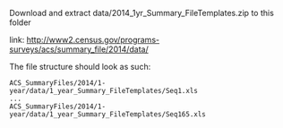 Download and extract data/2014_1yr_Summary_FileTemplates.zip to this folder

link: http://www2.census.gov/programs-surveys/acs/summary_file/2014/data/

The file structure should look as such:

```
ACS_SummaryFiles/2014/1-year/data/1_year_Summary_FileTemplates/Seq1.xls
...
ACS_SummaryFiles/2014/1-year/data/1_year_Summary_FileTemplates/Seq165.xls
```